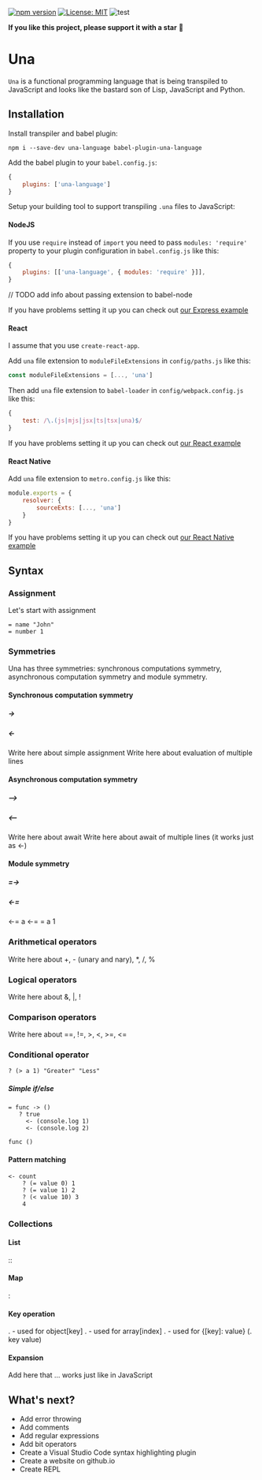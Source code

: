 [![npm version](https://img.shields.io/npm/v/una-language)](https://badge.fury.io/js/una-language)
[![License: MIT](https://img.shields.io/npm/l/una-language)](https://opensource.org/licenses/MIT)
![test](https://github.com/sergeyshpadyrev/una/workflows/test/badge.svg?branch=master)

**If you like this project, please support it with a star** 🌟

# Una

`Una` is a functional programming language that is being transpiled to JavaScript and looks like the bastard son of Lisp, JavaScript and Python.

## Installation

Install transpiler and babel plugin:

```
npm i --save-dev una-language babel-plugin-una-language
```

Add the babel plugin to your `babel.config.js`:

```javascript
{
    plugins: ['una-language']
}
```

Setup your building tool to support transpiling `.una` files to JavaScript:

#### NodeJS

If you use `require` instead of `import` you need to pass `modules: 'require'` property to your plugin configuration in `babel.config.js` like this:

```javascript
{
    plugins: [['una-language', { modules: 'require' }]],
}
```

// TODO add info about passing extension to babel-node

If you have problems setting it up you can check out [our Express example](example/express)

#### React

I assume that you use `create-react-app`.

Add `una` file extension to `moduleFileExtensions` in `config/paths.js` like this:

```javascript
const moduleFileExtensions = [..., 'una']
```

Then add `una` file extension to `babel-loader` in `config/webpack.config.js` like this:

```javascript
{
    test: /\.(js|mjs|jsx|ts|tsx|una)$/
}
```

If you have problems setting it up you can check out [our React example](example/react)

#### React Native

Add `una` file extension to `metro.config.js` like this:

```javascript
module.exports = {
    resolver: {
        sourceExts: [..., 'una']
    }
}
```

If you have problems setting it up you can check out [our React Native example](example/react-native)

## Syntax

### Assignment

Let's start with assignment

```
= name "John"
= number 1
```

### Symmetries

Una has three symmetries: synchronous computations symmetry, asynchronous computation symmetry and module symmetry.

#### Synchronous computation symmetry

##### ->

##### <-

Write here about simple assignment
Write here about evaluation of multiple lines

#### Asynchronous computation symmetry

##### -->

##### <--

Write here about await
Write here about await of multiple lines (it works just as <-)

#### Module symmetry

##### =->

##### <-=

<-= a
<-= = a 1

### Arithmetical operators

Write here about +, - (unary and nary), \*, /, %

### Logical operators

Write here about &, |, !

### Comparison operators

Write here about ==, !=, >, <, >=, <=

### Conditional operator

```
? (> a 1) "Greater" "Less"
```

##### Simple if/else

```
= func -> ()
   ? true
     <- (console.log 1)
     <- (console.log 2)

func ()
```

#### Pattern matching

```
<- count
    ? (= value 0) 1
    ? (= value 1) 2
    ? (< value 10) 3
    4
```

### Collections

#### List

::

#### Map

:

#### Key operation

. - used for object[key]
. - used for array[index]
. - used for {[key]: value} (. key value)

#### Expansion

Add here that ... works just like in JavaScript

## What's next?

<ul>
<li>Add error throwing</li>
<li>Add comments</li>
<li>Add regular expressions</li>
<li>Add bit operators</li>
<li>Create a Visual Studio Code syntax highlighting plugin</li>
<li>Create a website on github.io</li>
<li>Create REPL</li>
</ul>
